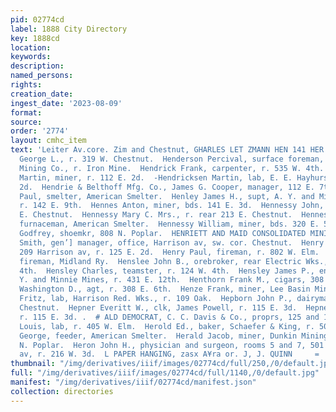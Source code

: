 ```yaml
---
pid: 02774cd
label: 1888 City Directory
key: 1888cd
location: 
keywords: 
description: 
named_persons: 
rights: 
creation_date: 
ingest_date: '2023-08-09'
format: 
source: 
order: '2774'
layout: cmhc_item
text: 'Leiter Av.core. Zim and Chestnut, GHARLES LET ZMANN HEN 141 HER  Henderson
  George L., r. 319 W. Chestnut.  Henderson Percival, surface foreman, Iron Silver
  Mining Co., r. Iron Mine.  Hendrick Frank, carpenter, r. 535 W. 4th.  * Hendricks
  Martin, miner, r. 112 E. 2d.  -Hendricksen Martin, lab, E. E. Hayhurst, r. 118 E.
  2d.  Hendrie & Belthoff Mfg. Co., James G. Cooper, manager, 112 E. 7th.  Henglein
  Paul, smelter, American Smelter.  Henley James H., supt, A. Y. and Minnie Mines,
  r. 142 E. 9th.  Hennes Anton, miner, bds. 141 E. 3d.  Hennessy John, miner, r. 215
  E. Chestnut.  Hennessy Mary C. Mrs., r. rear 213 E. Chestnut.  Hennesey Patrick,
  furnaceman, American Smelter.  Hennessy William, miner, bds. 320 E. 5th.  Henning
  Godfrey, shoemkr, 808 N. Poplar.  HENRIETT AND MAID CONSOLIDATED MINING CO., Eben
  Smith, gen’] manager, office, Harrison av, sw. cor. Chestnut.  Henry Joseph, barber,
  209 Harrison av, r. 125 E. 2d.  Henry Paul, fireman, r. 802 W. Elm.  Henry W. R.,
  fireman, Midland Ry.  Henslee John B., orebroker, rear Electric Wks., r. 211 E.
  4th.  Hensley Charles, teamster, r. 124 W. 4th.  Hensley James P., engineer, A.
  Y. and Minnie Mines, r. 431 E. 12th.  Henthorn Frank M., cigars, 308 E. 6th.  Henthorn
  Washington D., agt, r. 308 E. 6th.  Henze Frank, miner, Lee Basin Mining Co.  Henzgen
  Fritz, lab, Harrison Red. Wks., r. 109 Oak.  Hepborn John P., dairyman, r. 815 W.
  Chestnut.  Hepner Everitt W., clk, James Powell, r. 115 E. 3d.  Hepner E. Mrs.,
  r. 115 E. 3d. .  # ALD DEMOCRAT, C. C. Davis & Co., proprs, 125 and 127 KE. 5th.  Herbst
  Louis, lab, r. 405 W. Elm.  Herold Ed., baker, Schaefer & King, r. 500 E. 6th.  Herald
  George, feeder, American Smelter.  Herald Jacob, miner, Dunkin Mining Co., r. 1815
  N. Poplar.  Heron John H., physician and surgeon, rooms 5 and 7, 501 Har- rison
  av, r. 216 W. 3d.  L PAPER HANGING, zasx A¥ra or. J, J. QUINN     =    '
thumbnail: "/img/derivatives/iiif/images/02774cd/full/250,/0/default.jpg"
full: "/img/derivatives/iiif/images/02774cd/full/1140,/0/default.jpg"
manifest: "/img/derivatives/iiif/02774cd/manifest.json"
collection: directories
---
```


